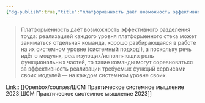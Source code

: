 ```yaml
---
{"dg-publish":true,"title":"платформенность даёт возможность эффективного разделения труда","tags":["quotes"],"date":"2023-04-24T09:56:00+04:00","modified_at":"2023-06-01T17:01:57+04:00","alias":"платформенность даёт возможность эффективного разделения труда","dg-path":"/quotes/202304240956.md","permalink":"/quotes/202304240956/","dgPassFrontmatter":true}
---
```



> Платформенность даёт возможность эффективного разделения труда: реализацией каждого уровня платформенного стека может заниматься отдельная команда, хорошо разбирающаяся в работе на их системном уровне (системный подход!), а поскольку речь идёт о модулях, реализующих/исполняющих роль функциональных частей, то такие команды могут соревноваться за эффективность реализации требуемых функций сервисами своих модулей — на каждом системном уровне своих.

Link:: [[Openbox/courses/ШСМ Практическое системное мышление 2023\|ШСМ Практическое системное мышление 2023]]
